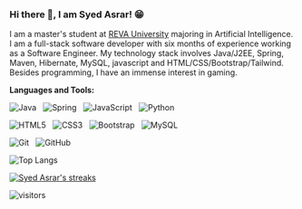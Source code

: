 ### Hi there 👋, I am Syed Asrar! 😁

I am a master's student at [REVA University](https://www.reva.edu.in/) majoring in Artificial Intelligence. I am a full-stack software developer with six months of experience working as a Software Engineer. My technology stack involves Java/J2EE, Spring, Maven, Hibernate, MySQL, javascript and HTML/CSS/Bootstrap/Tailwind. Besides programming, I have an immense interest in gaming.


**Languages and Tools:** 

![Java](https://img.shields.io/badge/-Java-black?logo=java&style=social)&nbsp;&nbsp;
![Spring](https://img.shields.io/badge/-Spring%20Framework-black?logo=spring&style=social)&nbsp;&nbsp;
![JavaScript](https://img.shields.io/badge/-JavaScript-black?logo=javascript&style=social)&nbsp;&nbsp;
![Python](https://img.shields.io/badge/-Python-black?logo=Python&style=social)&nbsp;&nbsp;

![HTML5](https://img.shields.io/badge/-HTML5-black?logo=html5&style=social)&nbsp;&nbsp;
![CSS3](https://img.shields.io/badge/-CSS3-black?logo=css3&style=social)&nbsp;&nbsp;
![Bootstrap](https://img.shields.io/badge/-Bootstrap-black?logo=bootstrap&style=social)&nbsp;&nbsp;
![MySQL](https://img.shields.io/badge/-MySQL-black?logo=mysql&style=social)&nbsp;&nbsp;

![Git](https://img.shields.io/badge/-Git-black?logo=git&style=social)&nbsp;&nbsp;
![GitHub](https://img.shields.io/badge/-GitHub-black?logo=github&style=social)&nbsp;&nbsp;


![Top Langs](https://github-readme-stats.vercel.app/api/top-langs/?username=syedasrar00&hide=TeX&layout=compact)

[![Syed Asrar's streaks](https://streak-stats.demolab.com/?user=syedasrar00)](https://git.io/streak-stats)

![visitors](https://visitor-badge.laobi.icu/badge?page_id=syedasrar00.syedasrar00)
